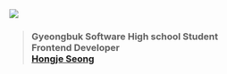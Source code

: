<!-- <div align="center">
<img src="https://github.com/806gw/806gw/assets/133763382/96ea1973-04f2-4c42-9ae7-c7505d769bb9" />
<img src="https://github.com/806gw/806gw/assets/133763382/07293585-718e-4b5f-917c-2b1a534f89ad" />
</div>
<br/> --> 
<!-- 불타는 경소고.. -->

<!-- <div align="center"> 
  <a href="mailto:shjea4364@naver.com" target="_blank">  
    <img src="https://img.shields.io/badge/Email-00BE53?style=for-the-badge&logo=naver&logoColor=white" style="height: auto; margin-left: 10px; margin-right: 10px;" />
  </a>
  <a href="https://flossy-chord-58c.notion.site/fe76816270144fd7bc23ff959393452d?pvs=4" target="_blank">
    <img src="https://img.shields.io/badge/Portfolio-000000?style=for-the-badge&logo=notion&logoColor=white" style="height: auto; margin-left: 10px; margin-right: 10px;" /> 
  </a>
  <a href="https://discord.com/users/741439991422386207" target="_blank">
    <img src="https://img.shields.io/badge/Discord-7289da?style=for-the-badge&logo=discord&logoColor=white" style="height: auto; margin-left: 10px; margin-right: 10px;" />
  </a> 
  <a href="https://www.instagram.com/8.06gw/" target="_blank">
    <img src="https://img.shields.io/badge/Instagram-eb347a?style=for-the-badge&logo=instagram&logoColor=white" style="height: auto; margin-left: 10px; margin-right: 10px;" />
  </a>   
  <br/>
  <br/>
    <img src="https://github-readme-stats.vercel.app/api?username=806gw&theme=blue_navy&bg_color=00000000&border_color=00000000" />
    <img src="https://github-readme-stats.vercel.app/api/top-langs/?username=806gw&layout=compact&theme=blue_navy&bg_color=00000000&border_color=00000000" />
</div>  --> 
<!-- Profile, github Stack,, -->

<!-- **Gyeongbuk Software High school Student\
I'm [806gw](http://hongjedev.kro.kr/) (Hongje Seong)**
\
\
**[More?](https://806gw.notion.site/fe76816270144fd7bc23ff959393452d?pvs=4)**
\
\ -->
<!--
<img src="https://camo.githubusercontent.com/ea09d843e584c4c4365baf0f1b8e691a36e7355536170ea93d45ca58308e507a/68747470733a2f2f6769746875622e6769746875626173736574732e636f6d2f696d616765732f6d6f6e612d6c6f6164696e672d6461726b2e676966" width="55px" align="left">
-->
<img src="https://github.com/806gw/806gw/assets/133763382/3a228094-bdc1-482e-ae5c-7746c507ee4b"/>

 > ### Gyeongbuk Software High school Student </br> Frontend Developer </br> [Hongje Seong](http://hongjedev.kro.kr/)

<!--
<div align="center">
<img src="https://github.com/806gw/806gw/assets/133763382/93406e67-71f1-4026-a35c-d524ef09626b" align="center" width="500px"/>
</div>
-->

